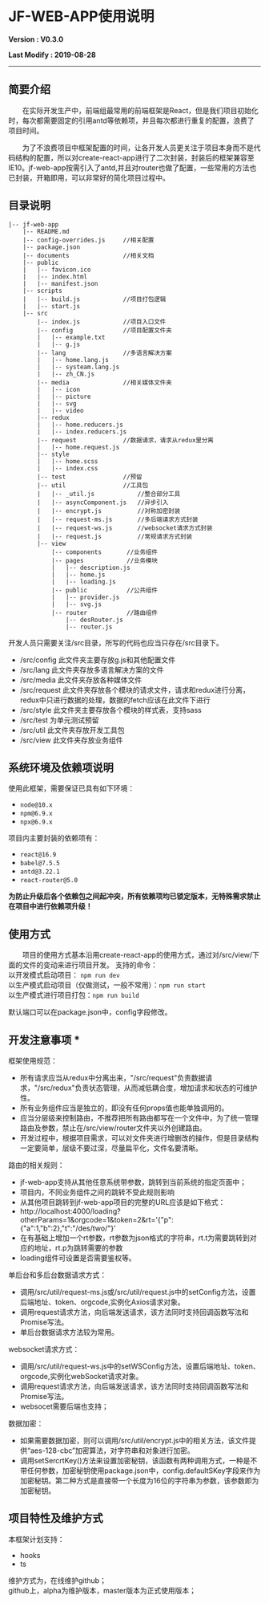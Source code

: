 # JF-WEB-APP使用说明

**Version : V0.3.0**

**Last Modify : 2019-08-28**

---

## **简要介绍**

&emsp;&emsp;在实际开发生产中，前端组最常用的前端框架是React，但是我们项目初始化时，每次都需要固定的引用antd等依赖项，并且每次都进行重复的配置，浪费了项目时间。  

&emsp;&emsp;为了不浪费项目中框架配置的时间，让各开发人员更关注于项目本身而不是代码结构的配置，所以对create-react-app进行了二次封装，封装后的框架兼容至IE10。jf-web-app按需引入了antd,并且对router也做了配置，一些常用的方法也已封装，开箱即用，可以非常好的简化项目过程中。


## **目录说明**

```
|-- jf-web-app
    |-- README.md 
    |-- config-overrides.js     //相关配置
    |-- package.json
    |-- documents               //相关文档
    |-- public
    |   |-- favicon.ico
    |   |-- index.html
    |   |-- manifest.json
    |-- scripts
    |   |-- build.js            //项目打包逻辑
    |   |-- start.js            
    |-- src
        |-- index.js            //项目入口文件
        |-- config              //项目配置文件夹
        |   |-- example.txt     
        |   |-- g.js
        |-- lang                //多语言解决方案
        |   |-- home.lang.js
        |   |-- systeam.lang.js
        |   |-- zh_CN.js
        |-- media               //相关媒体文件夹
        |   |-- icon
        |   |-- picture
        |   |-- svg
        |   |-- video
        |-- redux         
        |   |-- home.reducers.js
        |   |-- index.reducers.js
        |-- request             //数据请求，请求从redux里分离
        |   |-- home.request.js
        |-- style              
        |   |-- home.scss
        |   |-- index.css
        |-- test                //预留
        |-- util                //工具包
        |   |-- _util.js            //整合部分工具
        |   |-- asyncComponent.js   //异步引入
        |   |-- encrypt.js          //对称加密封装
        |   |-- request-ms.js       //多后端请求方式封装
        |   |-- request-ws.js       //websocket请求方式封装
        |   |-- request.js          //常规请求方式封装
        |-- view
            |-- components       //业务组件
            |-- pages            //业务模块
            |   |-- description.js
            |   |-- home.js
            |   |-- loading.js
            |-- public           //公共组件
            |   |-- provider.js
            |   |-- svg.js
            |-- router           //路由组件
                |-- desRouter.js
                |-- router.js

```
开发人员只需要关注/src目录，所写的代码也应当只存在/src目录下。    
- /src/config  此文件夹主要存放g.js和其他配置文件
- /src/lang    此文件夹存放多语言解决方案的文件
- /src/media   此文件夹存放各种媒体文件
- /src/request 此文件夹存放各个模块的请求文件，请求和redux进行分离，redux中只进行数据的处理，数据的fetch应该在此文件下进行
- /src/style   此文件夹主要存放各个模块的样式表，支持sass
- /src/test    为单元测试预留
- /src/util    此文件夹存放开发工具包
- /src/view    此文件夹存放业务组件




## **系统环境及依赖项说明**  

使用此框架，需要保证已具有如下环境：
- `node@10.x`
- `npm@6.9.x`
- `npx@6.9.x`
  
项目内主要封装的依赖项有：
- `react@16.9`
- `babel@7.5.5`
- `antd@3.22.1`
- `react-router@5.0`
 
 **为防止升级后各个依赖包之间起冲突，所有依赖项均已锁定版本，无特殊需求禁止在项目中进行依赖项升级！**
 

## **使用方式**   

&emsp;&emsp;项目的使用方式基本沿用create-react-app的使用方式，通过对/src/view/下面的文件的变动来进行项目开发。
支持的命令：  
以开发模式启动项目： 
`npm run dev`   
以生产模式启动项目（仅做测试，一般不常用）：`npm run start`   
以生产模式进行项目打包：`npm run build`

默认端口可以在package.json中，config字段修改。


## **开发注意事项** *

框架使用规范：
* 所有请求应当从redux中分离出来，"/src/request"负责数据请求，"/src/redux"负责状态管理，从而减低耦合度，增加请求和状态的可维护性。
* 所有业务组件应当是独立的，即没有任何props值也能单独调用的。
* 应当分层级来控制路由，不推荐把所有路由都写在一个文件中，为了统一管理路由及参数，禁止在/src/view/router文件夹以外创建路由。
* 开发过程中，根据项目需求，可以对文件夹进行增删改的操作，但是目录结构一定要简单，层级不要过深，尽量扁平化，文件名要清晰。

路由的相关规则：   
* jf-web-app支持从其他任意系统带参数，跳转到当前系统的指定页面中；
* 项目内，不同业务组件之间的跳转不受此规则影响
* 从其他项目跳转到jf-web-app项目的完整的URL应该是如下格式：
* http://localhost:4000/loading?otherParams=1&orgcode=1&token=2&rt='{"p":{"a":1,"b":2},"t":"/des/two/"}'
* 在有基础上增加一个rt参数，rt参数为json格式的字符串，rt.t为需要跳转到对应的地址，rt.p为跳转需要的参数
* loading组件可设置是否需要鉴权等。

单后台和多后台数据请求方式：
* 调用/src/util/request-ms.js或/src/util/request.js中的setConfig方法，设置后端地址、token、orgcode,实例化Axios请求对象。
* 调用request请求方法，向后端发送请求，该方法同时支持回调函数写法和Promise写法。
* 单后台数据请求方法较为常用。
  
websocket请求方式：
* 调用/src/util/request-ws.js中的setWSConfig方法，设置后端地址、token、orgcode,实例化webSocket请求对象。
* 调用request请求方法，向后端发送请求，该方法同时支持回调函数写法和Promise写法。
* websocet需要后端也支持；

数据加密：
* 如果需要数据加密，则可以调用/src/util/encrypt.js中的相关方法，该文件提供“aes-128-cbc”加密算法，对字符串和对象进行加密。
* 调用setSercrtKey()方法来设置加密秘钥，该函数有两种调用方式，一种是不带任何参数，加密秘钥使用package.json中，config.defaultSKey字段来作为加密秘钥。第二种方式是直接带一个长度为16位的字符串为参数，该参数即为加密秘钥。


## **项目特性及维护方式**   

本框架计划支持：
- hooks
- ts

维护方式为，在线维护github；   
github上，alpha为维护版本，master版本为正式使用版本；   

